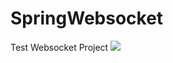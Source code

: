 # SpringWebsocket
Test Websocket Project
<img src="https://travis-ci.org/samarthbsb/SpringWebsocket.svg?branch=master"/>
